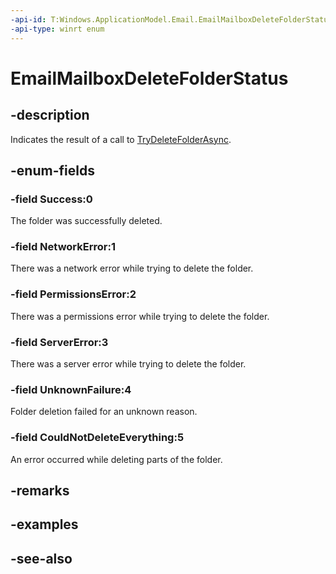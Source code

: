 ```yaml
---
-api-id: T:Windows.ApplicationModel.Email.EmailMailboxDeleteFolderStatus
-api-type: winrt enum
---
```


<!-- Enumeration syntax
public enum Windows.ApplicationModel.Email.EmailMailboxDeleteFolderStatus : int
-->

# EmailMailboxDeleteFolderStatus

## -description
Indicates the result of a call to [TryDeleteFolderAsync](emailmailbox_trydeletefolderasync.md).

## -enum-fields
### -field Success:0
The folder was successfully deleted.

### -field NetworkError:1
There was a network error while trying to delete the folder.

### -field PermissionsError:2
There was a permissions error while trying to delete the folder.

### -field ServerError:3
There was a server error while trying to delete the folder.

### -field UnknownFailure:4
Folder deletion failed for an unknown reason.

### -field CouldNotDeleteEverything:5
An error occurred while deleting parts of the folder.


## -remarks

## -examples

## -see-also
